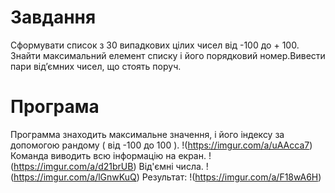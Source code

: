 # Завдання
Сформувати список з 30 випадкових цілих чисел від -100 до + 100.
Знайти максимальний елемент списку і його порядковий номер.Вивести
пари від’ємних чисел, що стоять поруч.

# Програма
Программа знаходить максимальне значення, і його індексу за допомогою рандому ( від -100 до 100 ).
!(https://imgur.com/a/uAAcca7)
Команда виводить всю інформацію на екран.
!(https://imgur.com/a/d21brUB)
Від'ємні числа.
!(https://imgur.com/a/lGnwKuQ)
Результат:
!(https://imgur.com/a/F18wA6H)

